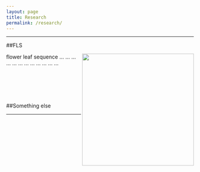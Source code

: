 ```yaml
---
layout: page
title: Research
permalink: /research/
---
```


---
##FLS

<img align="right" src="https://agougher.github.io/images/flsphylo.png" width="300">
flower leaf sequence ... ... ... ... ... ... ... ... ... ... ... ... 

<br/><br/>
---

##Something else

---
